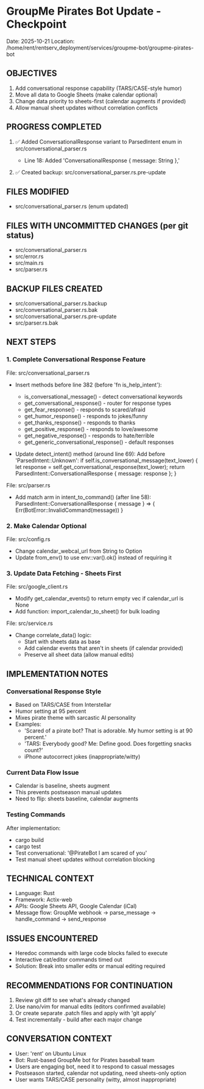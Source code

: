 # GroupMe Pirates Bot Update - Checkpoint
Date: 2025-10-21
Location: /home/rent/rentserv_deployment/services/groupme-bot/groupme-pirates-bot

## OBJECTIVES
1. Add conversational response capability (TARS/CASE-style humor)
2. Move all data to Google Sheets (make calendar optional)
3. Change data priority to sheets-first (calendar augments if provided)
4. Allow manual sheet updates without correlation conflicts

## PROGRESS COMPLETED
1. ✅ Added ConversationalResponse variant to ParsedIntent enum in src/conversational_parser.rs
   - Line 18: Added 'ConversationalResponse { message: String },'

2. ✅ Created backup: src/conversational_parser.rs.pre-update

## FILES MODIFIED
- src/conversational_parser.rs (enum updated)

## FILES WITH UNCOMMITTED CHANGES (per git status)
- src/conversational_parser.rs
- src/error.rs
- src/main.rs
- src/parser.rs

## BACKUP FILES CREATED
- src/conversational_parser.rs.backup
- src/conversational_parser.rs.bak
- src/conversational_parser.rs.pre-update
- src/parser.rs.bak

## NEXT STEPS

### 1. Complete Conversational Response Feature
File: src/conversational_parser.rs
- Insert methods before line 382 (before 'fn is_help_intent'):
  * is_conversational_message() - detect conversational keywords
  * get_conversational_response() - router for response types
  * get_fear_response() - responds to scared/afraid
  * get_humor_response() - responds to jokes/funny
  * get_thanks_response() - responds to thanks
  * get_positive_response() - responds to love/awesome
  * get_negative_response() - responds to hate/terrible
  * get_generic_conversational_response() - default responses

- Update detect_intent() method (around line 69):
  Add before 'ParsedIntent::Unknown':
  if self.is_conversational_message(text_lower) {
      let response = self.get_conversational_response(text_lower);
      return ParsedIntent::ConversationalResponse { message: response };
  }

File: src/parser.rs
- Add match arm in intent_to_command() (after line 58):
  ParsedIntent::ConversationalResponse { message } => {
      Err(BotError::InvalidCommand(message))
  }

### 2. Make Calendar Optional
File: src/config.rs
- Change calendar_webcal_url from String to Option<String>
- Update from_env() to use env::var().ok() instead of requiring it

### 3. Update Data Fetching - Sheets First
File: src/google_client.rs
- Modify get_calendar_events() to return empty vec if calendar_url is None
- Add function: import_calendar_to_sheet() for bulk loading

File: src/service.rs
- Change correlate_data() logic:
  * Start with sheets data as base
  * Add calendar events that aren't in sheets (if calendar provided)
  * Preserve all sheet data (allow manual edits)

## IMPLEMENTATION NOTES

### Conversational Response Style
- Based on TARS/CASE from Interstellar
- Humor setting at 95 percent
- Mixes pirate theme with sarcastic AI personality
- Examples:
  * 'Scared of a pirate bot? That is adorable. My humor setting is at 90 percent.'
  * 'TARS: Everybody good? Me: Define good. Does forgetting snacks count?'
  * iPhone autocorrect jokes (inappropriate/witty)

### Current Data Flow Issue
- Calendar is baseline, sheets augment
- This prevents postseason manual updates
- Need to flip: sheets baseline, calendar augments

### Testing Commands
After implementation:
- cargo build
- cargo test
- Test conversational: '@PirateBot I am scared of you'
- Test manual sheet updates without correlation blocking

## TECHNICAL CONTEXT
- Language: Rust
- Framework: Actix-web
- APIs: Google Sheets API, Google Calendar (iCal)
- Message flow: GroupMe webhook -> parse_message -> handle_command -> send_response

## ISSUES ENCOUNTERED
- Heredoc commands with large code blocks failed to execute
- Interactive cat/editor commands timed out
- Solution: Break into smaller edits or manual editing required

## RECOMMENDATIONS FOR CONTINUATION
1. Review git diff to see what's already changed
2. Use nano/vim for manual edits (editors confirmed available)
3. Or create separate .patch files and apply with 'git apply'
4. Test incrementally - build after each major change

## CONVERSATION CONTEXT
- User: 'rent' on Ubuntu Linux
- Bot: Rust-based GroupMe bot for Pirates baseball team
- Users are engaging bot, need it to respond to casual messages
- Postseason started, calendar not updating, need sheets-only option
- User wants TARS/CASE personality (witty, almost inappropriate)

